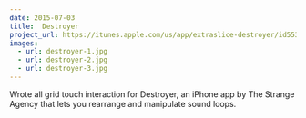 ```yaml
---
date: 2015-07-03
title:  Destroyer
project_url: https://itunes.apple.com/us/app/extraslice-destroyer/id553340620?mt=8
images:
  - url: destroyer-1.jpg
  - url: destroyer-2.jpg
  - url: destroyer-3.jpg
---
```


Wrote all grid touch interaction for Destroyer, an iPhone app by The Strange Agency that lets you rearrange and manipulate sound loops.